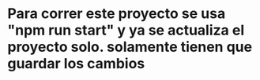 # Para correr este proyecto se usa "npm run start" y ya se actualiza el proyecto solo. solamente tienen que guardar los cambios